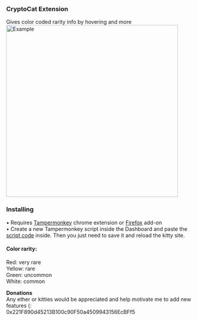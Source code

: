 ### CryptoCat Extension
Gives color coded rarity info by hovering and more  
<img src="https://thumbs.gfycat.com/CloudyWarlikeChrysalis-size_restricted.gif" alt="Example" height="460px">

### Installing
• Requires [Tampermonkey](https://chrome.google.com/webstore/detail/tampermonkey/dhdgffkkebhmkfjojejmpbldmpobfkfo?hl=en) chrome extension or [Firefox](https://addons.mozilla.org/en-US/firefox/addon/tampermonkey/) add-on   
• Create a new Tampermonkey script inside the Dashboard and paste the [script code](https://raw.githubusercontent.com/HaJaeKyung/CryptoCatAdd/master/script) inside. Then you just need to save it and reload the kitty site.

#### Color rarity:
Red: very rare  
Yellow: rare  
Green: uncommon  
White: common   

**Donations**  
Any ether or kitties would be appreciated and help motivate me to add new features (:  
0x221F890d45213B100c90F50a4509943156EcBFf5
